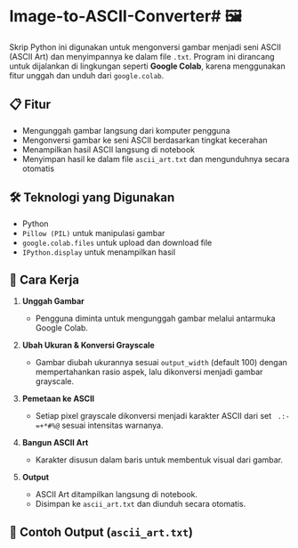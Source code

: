 # Image-to-ASCII-Converter# 🖼️ 

Skrip Python ini digunakan untuk mengonversi gambar menjadi seni ASCII (ASCII Art) dan menyimpannya ke dalam file `.txt`. Program ini dirancang untuk dijalankan di lingkungan seperti **Google Colab**, karena menggunakan fitur unggah dan unduh dari `google.colab`.

## 📋 Fitur

- Mengunggah gambar langsung dari komputer pengguna
- Mengonversi gambar ke seni ASCII berdasarkan tingkat kecerahan
- Menampilkan hasil ASCII langsung di notebook
- Menyimpan hasil ke dalam file `ascii_art.txt` dan mengunduhnya secara otomatis

## 🛠️ Teknologi yang Digunakan

- Python
- `Pillow (PIL)` untuk manipulasi gambar
- `google.colab.files` untuk upload dan download file
- `IPython.display` untuk menampilkan hasil

## 🚀 Cara Kerja

1. **Unggah Gambar**
   - Pengguna diminta untuk mengunggah gambar melalui antarmuka Google Colab.

2. **Ubah Ukuran & Konversi Grayscale**
   - Gambar diubah ukurannya sesuai `output_width` (default 100) dengan mempertahankan rasio aspek, lalu dikonversi menjadi gambar grayscale.

3. **Pemetaan ke ASCII**
   - Setiap pixel grayscale dikonversi menjadi karakter ASCII dari set ` .:-=+*#%@` sesuai intensitas warnanya.

4. **Bangun ASCII Art**
   - Karakter disusun dalam baris untuk membentuk visual dari gambar.

5. **Output**
   - ASCII Art ditampilkan langsung di notebook.
   - Disimpan ke `ascii_art.txt` dan diunduh secara otomatis.

## 📄 Contoh Output (`ascii_art.txt`)

